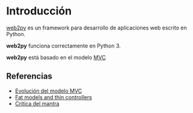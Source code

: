# Introducción

[web2py](http://www.web2py.com/) es un framework para desarrollo de
aplicaciones web escrito en Python.

**web2py** funciona correctamente en Python 3.

**web2py** está basado en el modelo
[MVC](https://es.wikipedia.org/wiki/Modelo%E2%80%93vista%E2%80%93controlador)

## Referencias

  - [Evolución del modelo
    MVC](https://martinfowler.com/eaaDev/uiArchs.html)
  - [Fat models and thin
    controllers](https://nomadphp.com/blog/60/working-with-the-thin-controller-and-fat-model-concept-in-laravel)
  - [Crítica del
    mantra](https://nomadphp.com/blog/60/working-with-the-thin-controller-and-fat-model-concept-in-laravel)
